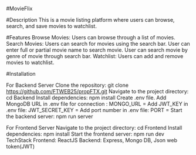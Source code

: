 #MovieFlix

#Description
This is a movie listing platform where users can browse, search, and save movies to watchlist.

#Features
Browse Movies: Users can browse through a list of movies.
Search Movies:
Users can search for movies using the search bar.
User can enter full or partial movie name to search movie.
User can search movie by genre of movie through search bar.
Watchlist: Users can add and remove movies to watchlist.


#Installation

For Backend Server
Clone the repository: git clone https://github.com/FTWEB25/propFTX.git
Navigate to the project directory: cd Backend
Install dependencies: npm install
Create .env file.
Add MongoDB URL in .env file for connection : MONGO_URL = <Mongo Database URL>
Add JWT_KEY in .env file: JWT_SECRET_KEY = <Your JWT secret key>
Add port number in .env file: PORT = <port number>
Start the backend server: npm run server

For Frontend Server
Navigate to the project directory: cd Frontend
Install dependencies: npm install
Start the frontend server: npm run dev
TechStack
Frontend: ReactJS 
Backend: Express, Mongo DB, Json web token(JWT)